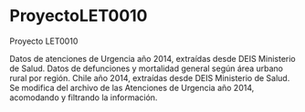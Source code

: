 # ProyectoLET0010
Proyecto LET0010

Datos de atenciones de Urgencia año 2014, extraídas desde DEIS Ministerio de Salud.
Datos de defunciones y mortalidad general según área urbano rural por región. Chile año 2014, extraídas desde DEIS Ministerio de Salud.
Se modifica del archivo de las Atenciones de Urgencia año 2014, acomodando y filtrando la información.
